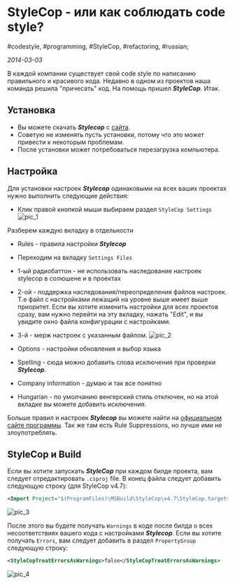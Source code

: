 # StyleCop - или как соблюдать code style?

#codestyle, #programming, #StyleCop, #refactoring, #russian;

_2014-03-03_

В каждой компании существует свой code style по написанию правильного и красивого кода. Недавно в одном из проектов наша команда решила "причесать" код. На помощь пришел ***StyleCop***. Итак.

## Установка
* Вы можете скачать ***Stylecop*** c [сайта](https://stylecop.codeplex.com/). 
* Советую не изменять пусть установки, потому что это может привести к некоторым проблемам.
* После установки может потребоваться перезагрузка компьютера.

## Настройка
Для установки настроек ***Stylecop*** одинаковыми на всех ваших проектах нужно выполнить следующие действия:

* Клик правой кнопкой мыши выбираем раздел ```StyleCop Settings```
![pic_1](https://4.bp.blogspot.com/-Ff4lI2D2Vt8/UzhuaRggbMI/AAAAAAAAA_8/GdbfdLYTOtM/s1600/2.png) 

Разберем каждую вкладку в отдельности

 * Rules - правила настройки ***Stylecop***
 * Переходим на вкладку ```Settings Files```
  * 1-ый радиобаттон - не использовать наследование настроек stylecop в солюшене и в проектах
  * 2-ой - поддержка наследования/переопределения файлов настроек. Т.е файл с настройками лежащий на уровне выше имеет выше приоритет. Если вы хотите изменить настройки для всех проектов сразу, вам нужно перейти на эту вкладку, нажать "Edit", и вы увидите окно файла конфигурации с настройками.
  * 3-й - мерж настроек с указанным файлом.
  ![pic_2](https://1.bp.blogspot.com/-zSzjZtQ2K2k/UzhiQvLTXaI/AAAAAAAAA_s/twkcNLtIRYQ/s1600/1.png)
  
  * Options - настройки обновления и выбор языка
  * Spelling - сюда можно добавить слова исключения при проверки ***Stylecop***.
  * Company information - думаю и так все понятно 
  * Hungarian - по умолчанию венгерский стиль отключен, но на этой вкладке вы можете добавить исключения.
  
Больше правил и настроек ***Stylecop*** вы можете найти на [официальном сайте программы](https://www.stylecop.com/docs/). Так же там есть Rule Suppressions, но лучше ими не злоупотреблять.

## StyleCop и Build
Если вы хотите запускать ***StyleCop*** при каждом билде проекта, вам следует отредактировать ```.csproj``` file. В конец файла следует добавить следующую строку (для StyleCop v4.7):

```xml
<Import Project="$(ProgramFiles)\MSBuild\StyleCop\v4.7\StyleCop.targets" />
```

![pic_3](https://1.bp.blogspot.com/-SDkTXb4NLbE/Uzhvc4Dig2I/AAAAAAAABAE/RhC66zW-saI/s1600/3.png)

После этого вы будете получать ```Warnings``` в коде после билда о всех несоответствиях вашего кода с настройками ***Stylecop***. Если вы хотите получать ```Errors```, вам следует добавить в раздел ```PropertyGroup``` следующую строку:

```xml
<StyleCopTreatErrorsAsWarnings>false</StyleCopTreatErrorsAsWarnings>
```

![pic_4](https://1.bp.blogspot.com/-9SnH6nIlF9w/Uzhw2FtausI/AAAAAAAABAQ/KSjgBAcDLH8/s1600/4.png)